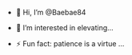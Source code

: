 - 👋 Hi, I’m @Baebae84
- 👀 I’m interested in elevating...
  
  

- ⚡ Fun fact: patience is a virtue ...

<!---
Baebae84/Baebae84 is a ✨ special ✨ repository because its `README.md` (this file) appears on your GitHub profile.
You can click the Preview link to take a look at your changes.
--->
